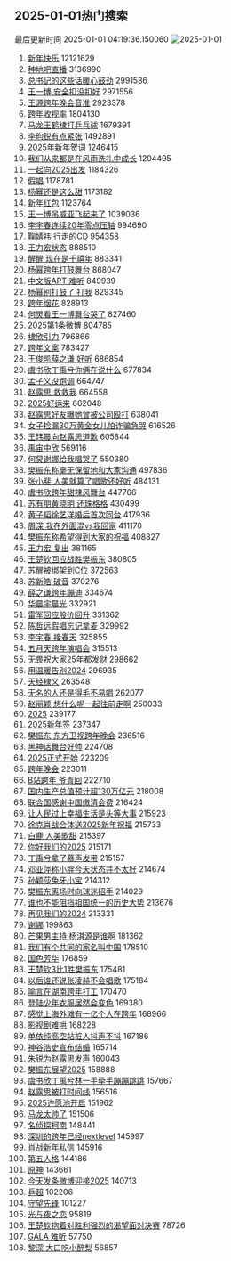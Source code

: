 ## 2025-01-01热门搜索 
最后更新时间 2025-01-01 04:19:36.150060 
![2025-01-01](https://imgs-storage.s3.us-east-005.backblazeb2.com/20250101/2025-01-01.png?versionId=4_z8fbbed132d73df8689c40f13_f117a7f77dadf6ea9_d20241231_m201936_c005_v0501018_t0007_u01735676376095) 
1. [新年快乐](https://s.weibo.com/weibo?q=%E6%96%B0%E5%B9%B4%E5%BF%AB%E4%B9%90&t=31&band_rank=1&Refer=top) 12121629
1. [种地吧直播](https://s.weibo.com/weibo?q=%E7%A7%8D%E5%9C%B0%E5%90%A7%E7%9B%B4%E6%92%AD&t=31&band_rank=2&Refer=top) 3136990
1. [总书记的这些话暖心鼓劲](https://s.weibo.com/weibo?q=%23%E6%80%BB%E4%B9%A6%E8%AE%B0%E7%9A%84%E8%BF%99%E4%BA%9B%E8%AF%9D%E6%9A%96%E5%BF%83%E9%BC%93%E5%8A%B2%23&t=31&band_rank=3&Refer=top) 2991586
1. [王一博 安全扣没扣好](https://s.weibo.com/weibo?q=%E7%8E%8B%E4%B8%80%E5%8D%9A%20%E5%AE%89%E5%85%A8%E6%89%A3%E6%B2%A1%E6%89%A3%E5%A5%BD&t=31&band_rank=4&Refer=top) 2971556
1. [王源跨年晚会音准](https://s.weibo.com/weibo?q=%E7%8E%8B%E6%BA%90%E8%B7%A8%E5%B9%B4%E6%99%9A%E4%BC%9A%E9%9F%B3%E5%87%86&t=31&band_rank=5&Refer=top) 2923378
1. [跨年收视率](https://s.weibo.com/weibo?q=%23%E8%B7%A8%E5%B9%B4%E6%94%B6%E8%A7%86%E7%8E%87%23&t=31&band_rank=24&Refer=top) 1804130
1. [马龙王鹤棣打乒乓球](https://s.weibo.com/weibo?q=%23%E9%A9%AC%E9%BE%99%E7%8E%8B%E9%B9%A4%E6%A3%A3%E6%89%93%E4%B9%92%E4%B9%93%E7%90%83%23&t=31&band_rank=6&Refer=top) 1679391
1. [李昀锐有点紧张](https://s.weibo.com/weibo?q=%E6%9D%8E%E6%98%80%E9%94%90%E6%9C%89%E7%82%B9%E7%B4%A7%E5%BC%A0&t=31&band_rank=7&Refer=top) 1492891
1. [2025年新年贺词](https://s.weibo.com/weibo?q=%232025%E5%B9%B4%E6%96%B0%E5%B9%B4%E8%B4%BA%E8%AF%8D%23&t=31&band_rank=8&Refer=top) 1246415
1. [我们从来都是在风雨洗礼中成长](https://s.weibo.com/weibo?q=%23%E6%88%91%E4%BB%AC%E4%BB%8E%E6%9D%A5%E9%83%BD%E6%98%AF%E5%9C%A8%E9%A3%8E%E9%9B%A8%E6%B4%97%E7%A4%BC%E4%B8%AD%E6%88%90%E9%95%BF%23&t=31&band_rank=9&Refer=top) 1204495
1. [一起向2025出发](https://s.weibo.com/weibo?q=%23%E4%B8%80%E8%B5%B7%E5%90%912025%E5%87%BA%E5%8F%91%23&t=31&band_rank=10&Refer=top) 1184326
1. [假唱](https://s.weibo.com/weibo?q=%E5%81%87%E5%94%B1&t=31&band_rank=11&Refer=top) 1178781
1. [杨幂还是这么甜](https://s.weibo.com/weibo?q=%E6%9D%A8%E5%B9%82%E8%BF%98%E6%98%AF%E8%BF%99%E4%B9%88%E7%94%9C&t=31&band_rank=12&Refer=top) 1173182
1. [新年红包](https://s.weibo.com/weibo?q=%E6%96%B0%E5%B9%B4%E7%BA%A2%E5%8C%85&t=31&band_rank=5&Refer=top) 1123764
1. [王一博吊威亚飞起来了](https://s.weibo.com/weibo?q=%E7%8E%8B%E4%B8%80%E5%8D%9A%E5%90%8A%E5%A8%81%E4%BA%9A%E9%A3%9E%E8%B5%B7%E6%9D%A5%E4%BA%86&t=31&band_rank=13&Refer=top) 1039036
1. [李宇春连续20年零点压轴](https://s.weibo.com/weibo?q=%E6%9D%8E%E5%AE%87%E6%98%A5%E8%BF%9E%E7%BB%AD20%E5%B9%B4%E9%9B%B6%E7%82%B9%E5%8E%8B%E8%BD%B4&t=31&band_rank=44&Refer=top) 994690
1. [鞠婧祎 行走的CD](https://s.weibo.com/weibo?q=%E9%9E%A0%E5%A9%A7%E7%A5%8E%20%E8%A1%8C%E8%B5%B0%E7%9A%84CD&t=31&band_rank=14&Refer=top) 954358
1. [王力宏状态](https://s.weibo.com/weibo?q=%E7%8E%8B%E5%8A%9B%E5%AE%8F%E7%8A%B6%E6%80%81&t=31&band_rank=15&Refer=top) 888510
1. [醒醒 现在是千禧年](https://s.weibo.com/weibo?q=%E9%86%92%E9%86%92%20%E7%8E%B0%E5%9C%A8%E6%98%AF%E5%8D%83%E7%A6%A7%E5%B9%B4&t=31&band_rank=32&Refer=top) 883341
1. [杨幂跨年打鼓舞台](https://s.weibo.com/weibo?q=%E6%9D%A8%E5%B9%82%E8%B7%A8%E5%B9%B4%E6%89%93%E9%BC%93%E8%88%9E%E5%8F%B0&t=31&band_rank=8&Refer=top) 868047
1. [中文版APT 难听](https://s.weibo.com/weibo?q=%E4%B8%AD%E6%96%87%E7%89%88APT%20%E9%9A%BE%E5%90%AC&t=31&band_rank=16&Refer=top) 849939
1. [杨幂别打鼓了 打我](https://s.weibo.com/weibo?q=%E6%9D%A8%E5%B9%82%E5%88%AB%E6%89%93%E9%BC%93%E4%BA%86%20%E6%89%93%E6%88%91&t=31&band_rank=17&Refer=top) 829345
1. [跨年烟花](https://s.weibo.com/weibo?q=%E8%B7%A8%E5%B9%B4%E7%83%9F%E8%8A%B1&t=31&band_rank=50&Refer=top) 828913
1. [何炅看王一博舞台哭了](https://s.weibo.com/weibo?q=%23%E4%BD%95%E7%82%85%E7%9C%8B%E7%8E%8B%E4%B8%80%E5%8D%9A%E8%88%9E%E5%8F%B0%E5%93%AD%E4%BA%86%23&t=31&band_rank=11&Refer=top) 827460
1. [2025第1条微博](https://s.weibo.com/weibo?q=%232025%E7%AC%AC1%E6%9D%A1%E5%BE%AE%E5%8D%9A%23&t=31&band_rank=12&Refer=top) 804785
1. [棣欣引力](https://s.weibo.com/weibo?q=%E6%A3%A3%E6%AC%A3%E5%BC%95%E5%8A%9B&t=31&band_rank=4&Refer=top) 796866
1. [跨年文案](https://s.weibo.com/weibo?q=%E8%B7%A8%E5%B9%B4%E6%96%87%E6%A1%88&t=31&band_rank=18&Refer=top) 783427
1. [王俊凯薛之谦 好听](https://s.weibo.com/weibo?q=%E7%8E%8B%E4%BF%8A%E5%87%AF%E8%96%9B%E4%B9%8B%E8%B0%A6%20%E5%A5%BD%E5%90%AC&t=31&band_rank=19&Refer=top) 686854
1. [虞书欣丁禹兮你俩在说什么](https://s.weibo.com/weibo?q=%E8%99%9E%E4%B9%A6%E6%AC%A3%E4%B8%81%E7%A6%B9%E5%85%AE%E4%BD%A0%E4%BF%A9%E5%9C%A8%E8%AF%B4%E4%BB%80%E4%B9%88&t=31&band_rank=7&Refer=top) 677834
1. [孟子义没跑调](https://s.weibo.com/weibo?q=%23%E5%AD%9F%E5%AD%90%E4%B9%89%E6%B2%A1%E8%B7%91%E8%B0%83%23&t=31&band_rank=20&Refer=top) 664747
1. [赵露思 救救我](https://s.weibo.com/weibo?q=%E8%B5%B5%E9%9C%B2%E6%80%9D%20%E6%95%91%E6%95%91%E6%88%91&t=31&band_rank=21&Refer=top) 664558
1. [2025好运来](https://s.weibo.com/weibo?q=%232025%E5%A5%BD%E8%BF%90%E6%9D%A5%23&t=31&band_rank=8&Refer=top) 662048
1. [赵露思好友曝她曾被公司殴打](https://s.weibo.com/weibo?q=%E8%B5%B5%E9%9C%B2%E6%80%9D%E5%A5%BD%E5%8F%8B%E6%9B%9D%E5%A5%B9%E6%9B%BE%E8%A2%AB%E5%85%AC%E5%8F%B8%E6%AE%B4%E6%89%93&t=31&band_rank=22&Refer=top) 638041
1. [女子捡漏30万黄金女儿怕诈骗急哭](https://s.weibo.com/weibo?q=%23%E5%A5%B3%E5%AD%90%E6%8D%A1%E6%BC%8F30%E4%B8%87%E9%BB%84%E9%87%91%E5%A5%B3%E5%84%BF%E6%80%95%E8%AF%88%E9%AA%97%E6%80%A5%E5%93%AD%23&t=31&band_rank=23&Refer=top) 616526
1. [王玮晨向赵露思道歉](https://s.weibo.com/weibo?q=%23%E7%8E%8B%E7%8E%AE%E6%99%A8%E5%90%91%E8%B5%B5%E9%9C%B2%E6%80%9D%E9%81%93%E6%AD%89%23&t=31&band_rank=11&Refer=top) 605844
1. [禹宙中欣](https://s.weibo.com/weibo?q=%E7%A6%B9%E5%AE%99%E4%B8%AD%E6%AC%A3&t=31&band_rank=13&Refer=top) 569116
1. [何炅谢娜给我唱哭了](https://s.weibo.com/weibo?q=%E4%BD%95%E7%82%85%E8%B0%A2%E5%A8%9C%E7%BB%99%E6%88%91%E5%94%B1%E5%93%AD%E4%BA%86&t=31&band_rank=17&Refer=top) 550380
1. [樊振东称毫无保留地和大家沟通](https://s.weibo.com/weibo?q=%23%E6%A8%8A%E6%8C%AF%E4%B8%9C%E7%A7%B0%E6%AF%AB%E6%97%A0%E4%BF%9D%E7%95%99%E5%9C%B0%E5%92%8C%E5%A4%A7%E5%AE%B6%E6%B2%9F%E9%80%9A%23&t=31&band_rank=25&Refer=top) 497836
1. [张小斐 人美就算了唱歌还好听](https://s.weibo.com/weibo?q=%E5%BC%A0%E5%B0%8F%E6%96%90%20%E4%BA%BA%E7%BE%8E%E5%B0%B1%E7%AE%97%E4%BA%86%E5%94%B1%E6%AD%8C%E8%BF%98%E5%A5%BD%E5%90%AC&t=31&band_rank=26&Refer=top) 484131
1. [虞书欣跨年甜辣风舞台](https://s.weibo.com/weibo?q=%E8%99%9E%E4%B9%A6%E6%AC%A3%E8%B7%A8%E5%B9%B4%E7%94%9C%E8%BE%A3%E9%A3%8E%E8%88%9E%E5%8F%B0&t=31&band_rank=16&Refer=top) 447766
1. [苏有朋黄晓明 还珠格格](https://s.weibo.com/weibo?q=%E8%8B%8F%E6%9C%89%E6%9C%8B%E9%BB%84%E6%99%93%E6%98%8E%20%E8%BF%98%E7%8F%A0%E6%A0%BC%E6%A0%BC&t=31&band_rank=23&Refer=top) 430499
1. [黄子韬徐艺洋婚后首次同台](https://s.weibo.com/weibo?q=%23%E9%BB%84%E5%AD%90%E9%9F%AC%E5%BE%90%E8%89%BA%E6%B4%8B%E5%A9%9A%E5%90%8E%E9%A6%96%E6%AC%A1%E5%90%8C%E5%8F%B0%23&t=31&band_rank=17&Refer=top) 417936
1. [周深 我在外面混vs我回家](https://s.weibo.com/weibo?q=%E5%91%A8%E6%B7%B1%20%E6%88%91%E5%9C%A8%E5%A4%96%E9%9D%A2%E6%B7%B7vs%E6%88%91%E5%9B%9E%E5%AE%B6&t=31&band_rank=27&Refer=top) 411170
1. [樊振东称希望得到大家的祝福](https://s.weibo.com/weibo?q=%23%E6%A8%8A%E6%8C%AF%E4%B8%9C%E7%A7%B0%E5%B8%8C%E6%9C%9B%E5%BE%97%E5%88%B0%E5%A4%A7%E5%AE%B6%E7%9A%84%E7%A5%9D%E7%A6%8F%23&t=31&band_rank=25&Refer=top) 408827
1. [王力宏 复出](https://s.weibo.com/weibo?q=%E7%8E%8B%E5%8A%9B%E5%AE%8F%20%E5%A4%8D%E5%87%BA&t=31&band_rank=30&Refer=top) 381165
1. [王楚钦回应战胜樊振东](https://s.weibo.com/weibo?q=%23%E7%8E%8B%E6%A5%9A%E9%92%A6%E5%9B%9E%E5%BA%94%E6%88%98%E8%83%9C%E6%A8%8A%E6%8C%AF%E4%B8%9C%23&t=31&band_rank=28&Refer=top) 380805
1. [苏醒被绑架到C位](https://s.weibo.com/weibo?q=%E8%8B%8F%E9%86%92%E8%A2%AB%E7%BB%91%E6%9E%B6%E5%88%B0C%E4%BD%8D&t=31&band_rank=23&Refer=top) 372563
1. [苏新皓 破音](https://s.weibo.com/weibo?q=%E8%8B%8F%E6%96%B0%E7%9A%93%20%E7%A0%B4%E9%9F%B3&t=31&band_rank=24&Refer=top) 370276
1. [薛之谦跨年蹦迪](https://s.weibo.com/weibo?q=%23%E8%96%9B%E4%B9%8B%E8%B0%A6%E8%B7%A8%E5%B9%B4%E8%B9%A6%E8%BF%AA%23&t=31&band_rank=29&Refer=top) 334674
1. [华晨宇晨光](https://s.weibo.com/weibo?q=%E5%8D%8E%E6%99%A8%E5%AE%87%E6%99%A8%E5%85%89&t=31&band_rank=27&Refer=top) 332921
1. [雷军回应股价回升](https://s.weibo.com/weibo?q=%23%E9%9B%B7%E5%86%9B%E5%9B%9E%E5%BA%94%E8%82%A1%E4%BB%B7%E5%9B%9E%E5%8D%87%23&t=31&band_rank=30&Refer=top) 331362
1. [陈哲远假唱忘记拿麦](https://s.weibo.com/weibo?q=%23%E9%99%88%E5%93%B2%E8%BF%9C%E5%81%87%E5%94%B1%E5%BF%98%E8%AE%B0%E6%8B%BF%E9%BA%A6%23&t=31&band_rank=31&Refer=top) 329992
1. [李宇春 接春天](https://s.weibo.com/weibo?q=%E6%9D%8E%E5%AE%87%E6%98%A5%20%E6%8E%A5%E6%98%A5%E5%A4%A9&t=31&band_rank=33&Refer=top) 325855
1. [五月天跨年演唱会](https://s.weibo.com/weibo?q=%E4%BA%94%E6%9C%88%E5%A4%A9%E8%B7%A8%E5%B9%B4%E6%BC%94%E5%94%B1%E4%BC%9A&t=31&band_rank=34&Refer=top) 315513
1. [无畏祝大家25年都发财](https://s.weibo.com/weibo?q=%E6%97%A0%E7%95%8F%E7%A5%9D%E5%A4%A7%E5%AE%B625%E5%B9%B4%E9%83%BD%E5%8F%91%E8%B4%A2&t=31&band_rank=25&Refer=top) 298662
1. [用温暖告别2024](https://s.weibo.com/weibo?q=%23%E7%94%A8%E6%B8%A9%E6%9A%96%E5%91%8A%E5%88%AB2024%23&t=31&band_rank=29&Refer=top) 296935
1. [天经棣义](https://s.weibo.com/weibo?q=%E5%A4%A9%E7%BB%8F%E6%A3%A3%E4%B9%89&t=31&band_rank=27&Refer=top) 263548
1. [无名的人还是得毛不易唱](https://s.weibo.com/weibo?q=%E6%97%A0%E5%90%8D%E7%9A%84%E4%BA%BA%E8%BF%98%E6%98%AF%E5%BE%97%E6%AF%9B%E4%B8%8D%E6%98%93%E5%94%B1&t=31&band_rank=32&Refer=top) 262077
1. [赵丽颖 想什么呢一起往前走啊](https://s.weibo.com/weibo?q=%E8%B5%B5%E4%B8%BD%E9%A2%96%20%E6%83%B3%E4%BB%80%E4%B9%88%E5%91%A2%E4%B8%80%E8%B5%B7%E5%BE%80%E5%89%8D%E8%B5%B0%E5%95%8A&t=31&band_rank=28&Refer=top) 250033
1. [2025](https://s.weibo.com/weibo?q=%232025%23&t=31&band_rank=35&Refer=top) 239177
1. [2025新年签](https://s.weibo.com/weibo?q=%232025%E6%96%B0%E5%B9%B4%E7%AD%BE%23&t=31&band_rank=29&Refer=top) 237347
1. [樊振东 东方卫视跨年晚会](https://s.weibo.com/weibo?q=%E6%A8%8A%E6%8C%AF%E4%B8%9C%20%E4%B8%9C%E6%96%B9%E5%8D%AB%E8%A7%86%E8%B7%A8%E5%B9%B4%E6%99%9A%E4%BC%9A&t=31&band_rank=30&Refer=top) 236516
1. [黑神话舞台好帅](https://s.weibo.com/weibo?q=%E9%BB%91%E7%A5%9E%E8%AF%9D%E8%88%9E%E5%8F%B0%E5%A5%BD%E5%B8%85&t=31&band_rank=35&Refer=top) 224708
1. [2025正式开始](https://s.weibo.com/weibo?q=%232025%E6%AD%A3%E5%BC%8F%E5%BC%80%E5%A7%8B%23&t=31&band_rank=47&Refer=top) 223209
1. [跨年晚会](https://s.weibo.com/weibo?q=%E8%B7%A8%E5%B9%B4%E6%99%9A%E4%BC%9A&t=31&band_rank=36&Refer=top) 223011
1. [B站跨年 爷青回](https://s.weibo.com/weibo?q=B%E7%AB%99%E8%B7%A8%E5%B9%B4%20%E7%88%B7%E9%9D%92%E5%9B%9E&t=31&band_rank=37&Refer=top) 222710
1. [国内生产总值预计超130万亿元](https://s.weibo.com/weibo?q=%23%E5%9B%BD%E5%86%85%E7%94%9F%E4%BA%A7%E6%80%BB%E5%80%BC%E9%A2%84%E8%AE%A1%E8%B6%85130%E4%B8%87%E4%BA%BF%E5%85%83%23&t=31&band_rank=38&Refer=top) 218008
1. [联合国感谢中国缴清会费](https://s.weibo.com/weibo?q=%23%E8%81%94%E5%90%88%E5%9B%BD%E6%84%9F%E8%B0%A2%E4%B8%AD%E5%9B%BD%E7%BC%B4%E6%B8%85%E4%BC%9A%E8%B4%B9%23&t=31&band_rank=39&Refer=top) 216424
1. [让人民过上幸福生活是头等大事](https://s.weibo.com/weibo?q=%23%E8%AE%A9%E4%BA%BA%E6%B0%91%E8%BF%87%E4%B8%8A%E5%B9%B8%E7%A6%8F%E7%94%9F%E6%B4%BB%E6%98%AF%E5%A4%B4%E7%AD%89%E5%A4%A7%E4%BA%8B%23&t=31&band_rank=40&Refer=top) 215923
1. [徐克肖战合体送2025新年祝福](https://s.weibo.com/weibo?q=%23%E5%BE%90%E5%85%8B%E8%82%96%E6%88%98%E5%90%88%E4%BD%93%E9%80%812025%E6%96%B0%E5%B9%B4%E7%A5%9D%E7%A6%8F%23&t=31&band_rank=41&Refer=top) 215733
1. [白鹿 人美歌甜](https://s.weibo.com/weibo?q=%E7%99%BD%E9%B9%BF%20%E4%BA%BA%E7%BE%8E%E6%AD%8C%E7%94%9C&t=31&band_rank=42&Refer=top) 215397
1. [你好我们的2025](https://s.weibo.com/weibo?q=%23%E4%BD%A0%E5%A5%BD%E6%88%91%E4%BB%AC%E7%9A%842025%23&t=31&band_rank=43&Refer=top) 215171
1. [丁禹兮拿了慕声发带](https://s.weibo.com/weibo?q=%E4%B8%81%E7%A6%B9%E5%85%AE%E6%8B%BF%E4%BA%86%E6%85%95%E5%A3%B0%E5%8F%91%E5%B8%A6&t=31&band_rank=37&Refer=top) 215157
1. [邓亚萍称小胖今天状态并不太好](https://s.weibo.com/weibo?q=%23%E9%82%93%E4%BA%9A%E8%90%8D%E7%A7%B0%E5%B0%8F%E8%83%96%E4%BB%8A%E5%A4%A9%E7%8A%B6%E6%80%81%E5%B9%B6%E4%B8%8D%E5%A4%AA%E5%A5%BD%23&t=31&band_rank=45&Refer=top) 214674
1. [孙颖莎兔牙小宝](https://s.weibo.com/weibo?q=%E5%AD%99%E9%A2%96%E8%8E%8E%E5%85%94%E7%89%99%E5%B0%8F%E5%AE%9D&t=31&band_rank=46&Refer=top) 214312
1. [樊振东离场时向球迷招手](https://s.weibo.com/weibo?q=%E6%A8%8A%E6%8C%AF%E4%B8%9C%E7%A6%BB%E5%9C%BA%E6%97%B6%E5%90%91%E7%90%83%E8%BF%B7%E6%8B%9B%E6%89%8B&t=31&band_rank=47&Refer=top) 214029
1. [谁也不能阻挡祖国统一的历史大势](https://s.weibo.com/weibo?q=%23%E8%B0%81%E4%B9%9F%E4%B8%8D%E8%83%BD%E9%98%BB%E6%8C%A1%E7%A5%96%E5%9B%BD%E7%BB%9F%E4%B8%80%E7%9A%84%E5%8E%86%E5%8F%B2%E5%A4%A7%E5%8A%BF%23&t=31&band_rank=48&Refer=top) 213676
1. [再见我们的2024](https://s.weibo.com/weibo?q=%23%E5%86%8D%E8%A7%81%E6%88%91%E4%BB%AC%E7%9A%842024%23&t=31&band_rank=49&Refer=top) 213331
1. [谢娜](https://s.weibo.com/weibo?q=%E8%B0%A2%E5%A8%9C&t=31&band_rank=38&Refer=top) 199863
1. [芒果男主持 杨淇源是谁啊](https://s.weibo.com/weibo?q=%E8%8A%92%E6%9E%9C%E7%94%B7%E4%B8%BB%E6%8C%81%20%E6%9D%A8%E6%B7%87%E6%BA%90%E6%98%AF%E8%B0%81%E5%95%8A&t=31&band_rank=39&Refer=top) 181362
1. [我们有个共同的家名叫中国](https://s.weibo.com/weibo?q=%23%E6%88%91%E4%BB%AC%E6%9C%89%E4%B8%AA%E5%85%B1%E5%90%8C%E7%9A%84%E5%AE%B6%E5%90%8D%E5%8F%AB%E4%B8%AD%E5%9B%BD%23&t=31&band_rank=39&Refer=top) 178510
1. [国色芳华](https://s.weibo.com/weibo?q=%E5%9B%BD%E8%89%B2%E8%8A%B3%E5%8D%8E&t=31&band_rank=41&Refer=top) 176859
1. [王楚钦3比1胜樊振东](https://s.weibo.com/weibo?q=%E7%8E%8B%E6%A5%9A%E9%92%A63%E6%AF%941%E8%83%9C%E6%A8%8A%E6%8C%AF%E4%B8%9C&t=31&band_rank=40&Refer=top) 175481
1. [以后谁还说张凌赫不会唱歌](https://s.weibo.com/weibo?q=%E4%BB%A5%E5%90%8E%E8%B0%81%E8%BF%98%E8%AF%B4%E5%BC%A0%E5%87%8C%E8%B5%AB%E4%B8%8D%E4%BC%9A%E5%94%B1%E6%AD%8C&t=31&band_rank=41&Refer=top) 175184
1. [喻言在湖南跨年打工](https://s.weibo.com/weibo?q=%23%E5%96%BB%E8%A8%80%E5%9C%A8%E6%B9%96%E5%8D%97%E8%B7%A8%E5%B9%B4%E6%89%93%E5%B7%A5%23&t=31&band_rank=44&Refer=top) 170470
1. [登陆少年衣服居然会变色](https://s.weibo.com/weibo?q=%E7%99%BB%E9%99%86%E5%B0%91%E5%B9%B4%E8%A1%A3%E6%9C%8D%E5%B1%85%E7%84%B6%E4%BC%9A%E5%8F%98%E8%89%B2&t=31&band_rank=42&Refer=top) 169380
1. [感觉上海外滩有一亿个人在跨年](https://s.weibo.com/weibo?q=%23%E6%84%9F%E8%A7%89%E4%B8%8A%E6%B5%B7%E5%A4%96%E6%BB%A9%E6%9C%89%E4%B8%80%E4%BA%BF%E4%B8%AA%E4%BA%BA%E5%9C%A8%E8%B7%A8%E5%B9%B4%23&t=31&band_rank=45&Refer=top) 168966
1. [影视剧难哄](https://s.weibo.com/weibo?q=%E5%BD%B1%E8%A7%86%E5%89%A7%E9%9A%BE%E5%93%84&t=31&band_rank=46&Refer=top) 168228
1. [单依纯高空站桩人抖声不抖](https://s.weibo.com/weibo?q=%23%E5%8D%95%E4%BE%9D%E7%BA%AF%E9%AB%98%E7%A9%BA%E7%AB%99%E6%A1%A9%E4%BA%BA%E6%8A%96%E5%A3%B0%E4%B8%8D%E6%8A%96%23&t=31&band_rank=43&Refer=top) 167186
1. [神谷浩史宣布结婚](https://s.weibo.com/weibo?q=%23%E7%A5%9E%E8%B0%B7%E6%B5%A9%E5%8F%B2%E5%AE%A3%E5%B8%83%E7%BB%93%E5%A9%9A%23&t=31&band_rank=44&Refer=top) 165714
1. [朱锐为赵露思发声](https://s.weibo.com/weibo?q=%23%E6%9C%B1%E9%94%90%E4%B8%BA%E8%B5%B5%E9%9C%B2%E6%80%9D%E5%8F%91%E5%A3%B0%23&t=31&band_rank=45&Refer=top) 160043
1. [樊振东展望2025](https://s.weibo.com/weibo?q=%23%E6%A8%8A%E6%8C%AF%E4%B8%9C%E5%B1%95%E6%9C%9B2025%23&t=31&band_rank=25&Refer=top) 158888
1. [虞书欣丁禹兮林一手牵手蹦蹦跳跳](https://s.weibo.com/weibo?q=%23%E8%99%9E%E4%B9%A6%E6%AC%A3%E4%B8%81%E7%A6%B9%E5%85%AE%E6%9E%97%E4%B8%80%E6%89%8B%E7%89%B5%E6%89%8B%E8%B9%A6%E8%B9%A6%E8%B7%B3%E8%B7%B3%23&t=31&band_rank=6&Refer=top) 157667
1. [赵露思被打时间线](https://s.weibo.com/weibo?q=%23%E8%B5%B5%E9%9C%B2%E6%80%9D%E8%A2%AB%E6%89%93%E6%97%B6%E9%97%B4%E7%BA%BF%23&t=31&band_rank=27&Refer=top) 156516
1. [2025许愿池开启](https://s.weibo.com/weibo?q=%232025%E8%AE%B8%E6%84%BF%E6%B1%A0%E5%BC%80%E5%90%AF%23&t=31&band_rank=10&Refer=top) 151962
1. [马龙太帅了](https://s.weibo.com/weibo?q=%E9%A9%AC%E9%BE%99%E5%A4%AA%E5%B8%85%E4%BA%86&t=31&band_rank=49&Refer=top) 151506
1. [名侦探柯南](https://s.weibo.com/weibo?q=%E5%90%8D%E4%BE%A6%E6%8E%A2%E6%9F%AF%E5%8D%97&t=31&band_rank=48&Refer=top) 148441
1. [深圳的跨年已经nextlevel](https://s.weibo.com/weibo?q=%23%E6%B7%B1%E5%9C%B3%E7%9A%84%E8%B7%A8%E5%B9%B4%E5%B7%B2%E7%BB%8Fnextlevel%23&t=31&band_rank=30&Refer=top) 145997
1. [肖战新年私信](https://s.weibo.com/weibo?q=%E8%82%96%E6%88%98%E6%96%B0%E5%B9%B4%E7%A7%81%E4%BF%A1&t=31&band_rank=32&Refer=top) 145916
1. [第五人格](https://s.weibo.com/weibo?q=%E7%AC%AC%E4%BA%94%E4%BA%BA%E6%A0%BC&t=31&band_rank=49&Refer=top) 144186
1. [原神](https://s.weibo.com/weibo?q=%23%E5%8E%9F%E7%A5%9E%23&t=31&band_rank=50&Refer=top) 143661
1. [今天发条微博迎接2025](https://s.weibo.com/weibo?q=%23%E4%BB%8A%E5%A4%A9%E5%8F%91%E6%9D%A1%E5%BE%AE%E5%8D%9A%E8%BF%8E%E6%8E%A52025%23&t=31&band_rank=50&Refer=top) 140713
1. [乒超](https://s.weibo.com/weibo?q=%E4%B9%92%E8%B6%85&t=31&band_rank=44&Refer=top) 102206
1. [守望先锋](https://s.weibo.com/weibo?q=%E5%AE%88%E6%9C%9B%E5%85%88%E9%94%8B&t=31&band_rank=45&Refer=top) 101227
1. [光与夜之恋](https://s.weibo.com/weibo?q=%E5%85%89%E4%B8%8E%E5%A4%9C%E4%B9%8B%E6%81%8B&t=31&band_rank=47&Refer=top) 95819
1. [王楚钦抱着对胜利强烈的渴望面对决赛](https://s.weibo.com/weibo?q=%23%E7%8E%8B%E6%A5%9A%E9%92%A6%E6%8A%B1%E7%9D%80%E5%AF%B9%E8%83%9C%E5%88%A9%E5%BC%BA%E7%83%88%E7%9A%84%E6%B8%B4%E6%9C%9B%E9%9D%A2%E5%AF%B9%E5%86%B3%E8%B5%9B%23&t=31&band_rank=25&Refer=top) 78726
1. [GALA 难听](https://s.weibo.com/weibo?q=GALA%20%E9%9A%BE%E5%90%AC&t=31&band_rank=40&Refer=top) 57750
1. [黎深 大口吃小醉梨](https://s.weibo.com/weibo?q=%E9%BB%8E%E6%B7%B1%20%E5%A4%A7%E5%8F%A3%E5%90%83%E5%B0%8F%E9%86%89%E6%A2%A8&t=31&band_rank=41&Refer=top) 56857

